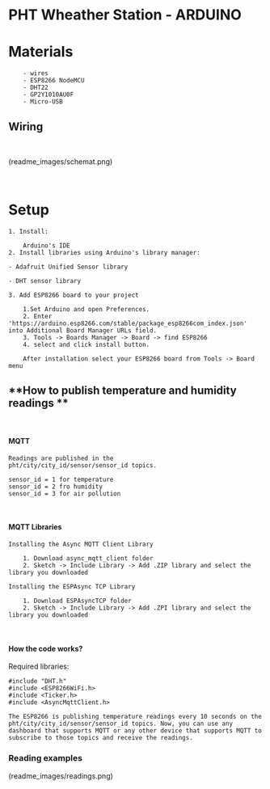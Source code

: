 # **PHT Wheather Station - ARDUINO**

# **Materials**

        - wires
        - ESP8266 NodeMCU
        - DHT22
        - GP2Y1010AU0F
        - Micro-USB


## **Wiring**

<br>

(readme_images/schemat.png)

<br>

# **Setup**
    1. Install:

        Arduino's IDE
    2. Install libraries using Arduino's library manager:

    - Adafruit Unified Sensor library

    - DHT sensor library

    3. Add ESP8266 board to your project

        1.Set Arduino and open Preferences.
        2. Enter 'https://arduino.esp8266.com/stable/package_esp8266com_index.json' into Additional Board Manager URLs field.
        3. Tools -> Boards Manager -> Board -> find ESP8266
        4. select and click install button.

        After installation select your ESP8266 board from Tools -> Board menu



## **How to publish temperature and humidity readings **

<br>

#### **MQTT**

    Readings are published in the
    pht/city/city_id/sensor/sensor_id topics.

    sensor_id = 1 for temperature
    sensor_id = 2 fro humidity
    sensor_id = 3 for air pollution

<br>

#### **MQTT Libraries**

    Installing the Async MQTT Client Library

        1. Download async_mqtt_client folder
        2. Sketch -> Include Library -> Add .ZIP library and select the library you downloaded 

    Installing the ESPAsync TCP Library

        1. Download ESPAsyncTCP folder
        2. Sketch -> Include Library -> Add .ZPI library and select the library you downloaded 

<br>

#### **How the code works?**

   Required libraries:

    #include "DHT.h"
    #include <ESP8266WiFi.h>
    #include <Ticker.h>
    #include <AsyncMqttClient.h>

    The ESP8266 is publishing temperature readings every 10 seconds on the pht/city/city_id/sensor/sensor_id topics. Now, you can use any dashboard that supports MQTT or any other device that supports MQTT to subscribe to those topics and receive the readings.


### **Reading examples**

(readme_images/readings.png)


